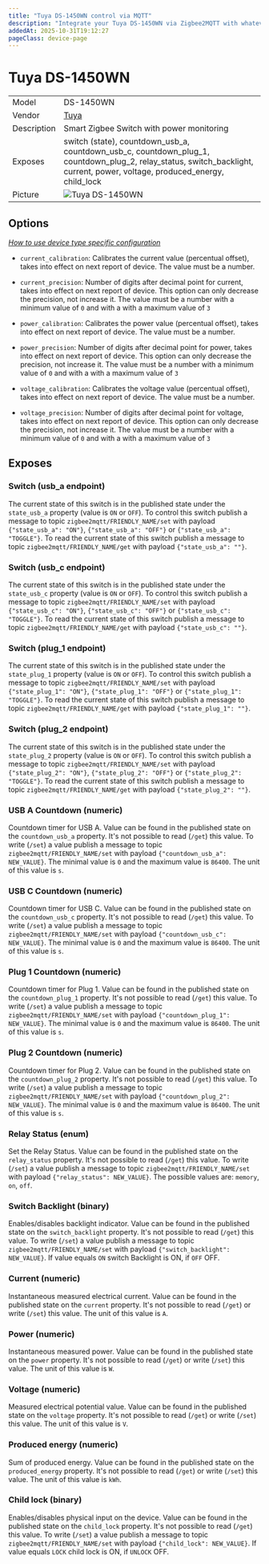 ```yaml
---
title: "Tuya DS-1450WN control via MQTT"
description: "Integrate your Tuya DS-1450WN via Zigbee2MQTT with whatever smart home infrastructure you are using without the vendor's bridge or gateway."
addedAt: 2025-10-31T19:12:27
pageClass: device-page
---
```


<!-- !!!! -->
<!-- ATTENTION: This file is auto-generated through docgen! -->
<!-- You can only edit the "Notes"-Section between the two comment lines "Notes BEGIN" and "Notes END". -->
<!-- Do not use h1 or h2 heading within "## Notes"-Section. -->
<!-- !!!! -->

# Tuya DS-1450WN

|     |     |
|-----|-----|
| Model | DS-1450WN  |
| Vendor  | [Tuya](/supported-devices/#v=Tuya)  |
| Description | Smart Zigbee Switch with power monitoring |
| Exposes | switch (state), countdown_usb_a, countdown_usb_c, countdown_plug_1, countdown_plug_2, relay_status, switch_backlight, current, power, voltage, produced_energy, child_lock |
| Picture | ![Tuya DS-1450WN](https://www.zigbee2mqtt.io/images/devices/DS-1450WN.png) |


<!-- Notes BEGIN: You can edit here. Add "## Notes" headline if not already present. -->


<!-- Notes END: Do not edit below this line -->



## Options
*[How to use device type specific configuration](../guide/configuration/devices-groups.md#specific-device-options)*

* `current_calibration`: Calibrates the current value (percentual offset), takes into effect on next report of device. The value must be a number.

* `current_precision`: Number of digits after decimal point for current, takes into effect on next report of device. This option can only decrease the precision, not increase it. The value must be a number with a minimum value of `0` and with a with a maximum value of `3`

* `power_calibration`: Calibrates the power value (percentual offset), takes into effect on next report of device. The value must be a number.

* `power_precision`: Number of digits after decimal point for power, takes into effect on next report of device. This option can only decrease the precision, not increase it. The value must be a number with a minimum value of `0` and with a with a maximum value of `3`

* `voltage_calibration`: Calibrates the voltage value (percentual offset), takes into effect on next report of device. The value must be a number.

* `voltage_precision`: Number of digits after decimal point for voltage, takes into effect on next report of device. This option can only decrease the precision, not increase it. The value must be a number with a minimum value of `0` and with a with a maximum value of `3`


## Exposes

### Switch (usb_a endpoint)
The current state of this switch is in the published state under the `state_usb_a` property (value is `ON` or `OFF`).
To control this switch publish a message to topic `zigbee2mqtt/FRIENDLY_NAME/set` with payload `{"state_usb_a": "ON"}`, `{"state_usb_a": "OFF"}` or `{"state_usb_a": "TOGGLE"}`.
To read the current state of this switch publish a message to topic `zigbee2mqtt/FRIENDLY_NAME/get` with payload `{"state_usb_a": ""}`.

### Switch (usb_c endpoint)
The current state of this switch is in the published state under the `state_usb_c` property (value is `ON` or `OFF`).
To control this switch publish a message to topic `zigbee2mqtt/FRIENDLY_NAME/set` with payload `{"state_usb_c": "ON"}`, `{"state_usb_c": "OFF"}` or `{"state_usb_c": "TOGGLE"}`.
To read the current state of this switch publish a message to topic `zigbee2mqtt/FRIENDLY_NAME/get` with payload `{"state_usb_c": ""}`.

### Switch (plug_1 endpoint)
The current state of this switch is in the published state under the `state_plug_1` property (value is `ON` or `OFF`).
To control this switch publish a message to topic `zigbee2mqtt/FRIENDLY_NAME/set` with payload `{"state_plug_1": "ON"}`, `{"state_plug_1": "OFF"}` or `{"state_plug_1": "TOGGLE"}`.
To read the current state of this switch publish a message to topic `zigbee2mqtt/FRIENDLY_NAME/get` with payload `{"state_plug_1": ""}`.

### Switch (plug_2 endpoint)
The current state of this switch is in the published state under the `state_plug_2` property (value is `ON` or `OFF`).
To control this switch publish a message to topic `zigbee2mqtt/FRIENDLY_NAME/set` with payload `{"state_plug_2": "ON"}`, `{"state_plug_2": "OFF"}` or `{"state_plug_2": "TOGGLE"}`.
To read the current state of this switch publish a message to topic `zigbee2mqtt/FRIENDLY_NAME/get` with payload `{"state_plug_2": ""}`.

### USB A Countdown (numeric)
Countdown timer for USB A.
Value can be found in the published state on the `countdown_usb_a` property.
It's not possible to read (`/get`) this value.
To write (`/set`) a value publish a message to topic `zigbee2mqtt/FRIENDLY_NAME/set` with payload `{"countdown_usb_a": NEW_VALUE}`.
The minimal value is `0` and the maximum value is `86400`.
The unit of this value is `s`.

### USB C Countdown (numeric)
Countdown timer for USB C.
Value can be found in the published state on the `countdown_usb_c` property.
It's not possible to read (`/get`) this value.
To write (`/set`) a value publish a message to topic `zigbee2mqtt/FRIENDLY_NAME/set` with payload `{"countdown_usb_c": NEW_VALUE}`.
The minimal value is `0` and the maximum value is `86400`.
The unit of this value is `s`.

### Plug 1 Countdown (numeric)
Countdown timer for Plug 1.
Value can be found in the published state on the `countdown_plug_1` property.
It's not possible to read (`/get`) this value.
To write (`/set`) a value publish a message to topic `zigbee2mqtt/FRIENDLY_NAME/set` with payload `{"countdown_plug_1": NEW_VALUE}`.
The minimal value is `0` and the maximum value is `86400`.
The unit of this value is `s`.

### Plug 2 Countdown (numeric)
Countdown timer for Plug 2.
Value can be found in the published state on the `countdown_plug_2` property.
It's not possible to read (`/get`) this value.
To write (`/set`) a value publish a message to topic `zigbee2mqtt/FRIENDLY_NAME/set` with payload `{"countdown_plug_2": NEW_VALUE}`.
The minimal value is `0` and the maximum value is `86400`.
The unit of this value is `s`.

### Relay Status (enum)
Set the Relay Status.
Value can be found in the published state on the `relay_status` property.
It's not possible to read (`/get`) this value.
To write (`/set`) a value publish a message to topic `zigbee2mqtt/FRIENDLY_NAME/set` with payload `{"relay_status": NEW_VALUE}`.
The possible values are: `memory`, `on`, `off`.

### Switch Backlight (binary)
Enables/disables backlight indicator.
Value can be found in the published state on the `switch_backlight` property.
It's not possible to read (`/get`) this value.
To write (`/set`) a value publish a message to topic `zigbee2mqtt/FRIENDLY_NAME/set` with payload `{"switch_backlight": NEW_VALUE}`.
If value equals `ON` switch Backlight is ON, if `OFF` OFF.

### Current (numeric)
Instantaneous measured electrical current.
Value can be found in the published state on the `current` property.
It's not possible to read (`/get`) or write (`/set`) this value.
The unit of this value is `A`.

### Power (numeric)
Instantaneous measured power.
Value can be found in the published state on the `power` property.
It's not possible to read (`/get`) or write (`/set`) this value.
The unit of this value is `W`.

### Voltage (numeric)
Measured electrical potential value.
Value can be found in the published state on the `voltage` property.
It's not possible to read (`/get`) or write (`/set`) this value.
The unit of this value is `V`.

### Produced energy (numeric)
Sum of produced energy.
Value can be found in the published state on the `produced_energy` property.
It's not possible to read (`/get`) or write (`/set`) this value.
The unit of this value is `kWh`.

### Child lock (binary)
Enables/disables physical input on the device.
Value can be found in the published state on the `child_lock` property.
It's not possible to read (`/get`) this value.
To write (`/set`) a value publish a message to topic `zigbee2mqtt/FRIENDLY_NAME/set` with payload `{"child_lock": NEW_VALUE}`.
If value equals `LOCK` child lock is ON, if `UNLOCK` OFF.

